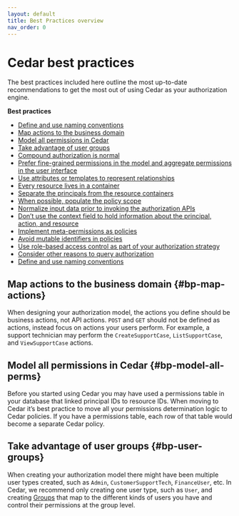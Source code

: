 ```yaml
---
layout: default
title: Best Practices overview
nav_order: 0
---
```


# Cedar best practices

The best practices included here outline the most up-to-date recommendations to get the most out of using Cedar as your authorization engine.

**Best practices**

* [Define and use naming conventions](../bestpractices/bp-naming-conventions.html)
* [Map actions to the business domain](#bp-map-actions)
* [Model all permissions in Cedar](#bp-model-all-perms)
* [Take advantage of user groups](#bp-user-groups)
* [Compound authorization is normal](../bestpractices/bp-compound-auth.html)
* [Prefer fine-grained permissions in the model and aggregate permissions in the user interface ](../bestpractices/bp-fine-grained-permissions.html)
* [Use attributes or templates to represent relationships ](../bestpractices/bp-relationship-representation.html)
* [Every resource lives in a container ](../bestpractices/bp-resources-containers.html)
* [Separate the principals from the resource containers ](../bestpractices/bp-separate-principals.html)
* [When possible, populate the policy scope ](../bestpractices/bp-populate-policy-scope.html)
* [Normalize input data prior to invoking the authorization APIs](../bestpractices/bp-normalize-data-input.html)
* [Don’t use the context field to hold information about the principal, action, and resource ](../bestpractices/bp-using-the-context.html)
* [Implement meta-permissions as policies](../bestpractices/bp-meta-permissions.html)
* [Avoid mutable identifiers in policies ](../bestpractices/bp-mutable-identifiers.html)
* [Use role-based access control as part of your authorization strategy](../bestpractices/bp-implementing-roles.html)
* [Consider other reasons to query authorization ](../bestpractices/bp-other-considerations.html)
* [Define and use naming conventions](../bestpractices/bp-naming-conventions.html)

## Map actions to the business domain {#bp-map-actions}

When designing your authorization model, the actions you define should be business actions, not API actions. `POST` and `GET` should not be defined as actions, instead focus on actions your users perform. For example, a support technician may perform the `CreateSupportCase`, `ListSupportCase`, and `ViewSupportCase` actions.

## Model all permissions in Cedar {#bp-model-all-perms}

Before you started using Cedar you may have used a permissions table in your database that linked principal IDs to resource IDs. When moving to Cedar it’s best practice to move all your permissions determination logic to Cedar policies. If you have a permissions table, each row of that table would become a separate Cedar policy.

## Take advantage of user groups {#bp-user-groups}

When creating your authorization model there might have been multiple user types created, such as `Admin`, `CustomerSupportTech`, `FinanceUser`, etc. In Cedar, we recommend only creating one user type, such as `User`, and creating [Groups](../overview/terminology.html#term-group) that map to the different kinds of users you have and control their permissions at the group level.
